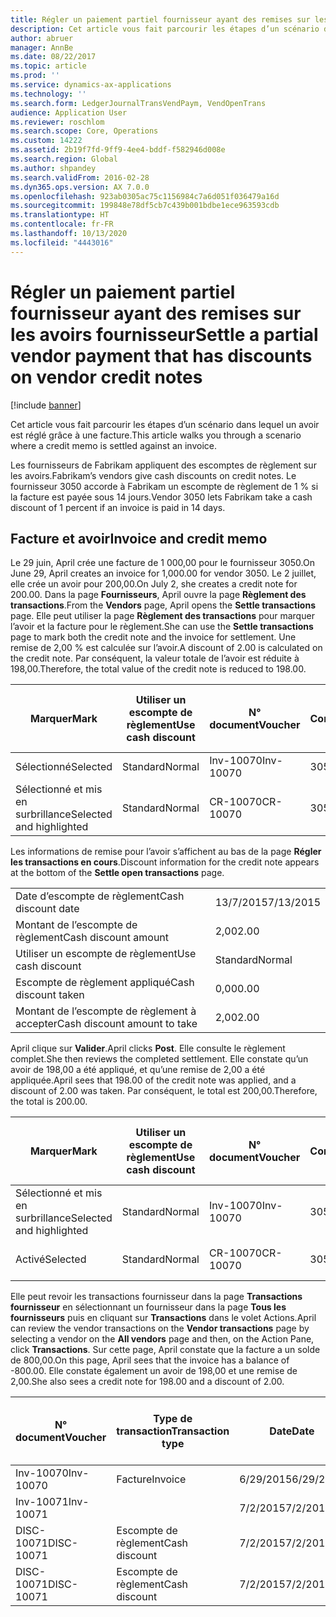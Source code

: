 ```yaml
---
title: Régler un paiement partiel fournisseur ayant des remises sur les avoirs fournisseur
description: Cet article vous fait parcourir les étapes d’un scénario dans lequel un avoir est réglé grâce à une facture.
author: abruer
manager: AnnBe
ms.date: 08/22/2017
ms.topic: article
ms.prod: ''
ms.service: dynamics-ax-applications
ms.technology: ''
ms.search.form: LedgerJournalTransVendPaym, VendOpenTrans
audience: Application User
ms.reviewer: roschlom
ms.search.scope: Core, Operations
ms.custom: 14222
ms.assetid: 2b19f7fd-9ff9-4ee4-bddf-f582946d008e
ms.search.region: Global
ms.author: shpandey
ms.search.validFrom: 2016-02-28
ms.dyn365.ops.version: AX 7.0.0
ms.openlocfilehash: 923ab0305ac75c1156984c7a6d051f036479a16d
ms.sourcegitcommit: 199848e78df5cb7c439b001bdbe1ece963593cdb
ms.translationtype: HT
ms.contentlocale: fr-FR
ms.lasthandoff: 10/13/2020
ms.locfileid: "4443016"
---
```

# <a name="settle-a-partial-vendor-payment-that-has-discounts-on-vendor-credit-notes"></a><span data-ttu-id="0dac9-103">Régler un paiement partiel fournisseur ayant des remises sur les avoirs fournisseur</span><span class="sxs-lookup"><span data-stu-id="0dac9-103">Settle a partial vendor payment that has discounts on vendor credit notes</span></span>

[!include [banner](../includes/banner.md)]

<span data-ttu-id="0dac9-104">Cet article vous fait parcourir les étapes d’un scénario dans lequel un avoir est réglé grâce à une facture.</span><span class="sxs-lookup"><span data-stu-id="0dac9-104">This article walks you through a scenario where a credit memo is settled against an invoice.</span></span>

<span data-ttu-id="0dac9-105">Les fournisseurs de Fabrikam appliquent des escomptes de règlement sur les avoirs.</span><span class="sxs-lookup"><span data-stu-id="0dac9-105">Fabrikam’s vendors give cash discounts on credit notes.</span></span> <span data-ttu-id="0dac9-106">Le fournisseur 3050 accorde à Fabrikam un escompte de règlement de 1 % si la facture est payée sous 14 jours.</span><span class="sxs-lookup"><span data-stu-id="0dac9-106">Vendor 3050 lets Fabrikam take a cash discount of 1 percent if an invoice is paid in 14 days.</span></span>

## <a name="invoice-and-credit-memo"></a><span data-ttu-id="0dac9-107">Facture et avoir</span><span class="sxs-lookup"><span data-stu-id="0dac9-107">Invoice and credit memo</span></span>
<span data-ttu-id="0dac9-108">Le 29 juin, April crée une facture de 1 000,00 pour le fournisseur 3050.</span><span class="sxs-lookup"><span data-stu-id="0dac9-108">On June 29, April creates an invoice for 1,000.00 for vendor 3050.</span></span> <span data-ttu-id="0dac9-109">Le 2 juillet, elle crée un avoir pour 200,00.</span><span class="sxs-lookup"><span data-stu-id="0dac9-109">On July 2, she creates a credit note for 200.00.</span></span> <span data-ttu-id="0dac9-110">Dans la page **Fournisseurs**, April ouvre la page **Règlement des transactions**.</span><span class="sxs-lookup"><span data-stu-id="0dac9-110">From the **Vendors** page, April opens the **Settle transactions** page.</span></span> <span data-ttu-id="0dac9-111">Elle peut utiliser la page **Règlement des transactions** pour marquer l’avoir et la facture pour le règlement.</span><span class="sxs-lookup"><span data-stu-id="0dac9-111">She can use the **Settle transactions** page to mark both the credit note and the invoice for settlement.</span></span> <span data-ttu-id="0dac9-112">Une remise de 2,00 % est calculée sur l’avoir.</span><span class="sxs-lookup"><span data-stu-id="0dac9-112">A discount of 2.00 is calculated on the credit note.</span></span> <span data-ttu-id="0dac9-113">Par conséquent, la valeur totale de l’avoir est réduite à 198,00.</span><span class="sxs-lookup"><span data-stu-id="0dac9-113">Therefore, the total value of the credit note is reduced to 198.00.</span></span>

| <span data-ttu-id="0dac9-114">Marquer</span><span class="sxs-lookup"><span data-stu-id="0dac9-114">Mark</span></span>                     | <span data-ttu-id="0dac9-115">Utiliser un escompte de règlement</span><span class="sxs-lookup"><span data-stu-id="0dac9-115">Use cash discount</span></span> | <span data-ttu-id="0dac9-116">N° document</span><span class="sxs-lookup"><span data-stu-id="0dac9-116">Voucher</span></span>   | <span data-ttu-id="0dac9-117">Compte</span><span class="sxs-lookup"><span data-stu-id="0dac9-117">Account</span></span> | <span data-ttu-id="0dac9-118">Date</span><span class="sxs-lookup"><span data-stu-id="0dac9-118">Date</span></span>      | <span data-ttu-id="0dac9-119">Date d’échéance</span><span class="sxs-lookup"><span data-stu-id="0dac9-119">Due date</span></span>  | <span data-ttu-id="0dac9-120">Facture</span><span class="sxs-lookup"><span data-stu-id="0dac9-120">Invoice</span></span> | <span data-ttu-id="0dac9-121">Montant dans la devise de transaction</span><span class="sxs-lookup"><span data-stu-id="0dac9-121">Amount in transaction currency</span></span> | <span data-ttu-id="0dac9-122">Devise</span><span class="sxs-lookup"><span data-stu-id="0dac9-122">Currency</span></span> | <span data-ttu-id="0dac9-123">Montant à régler</span><span class="sxs-lookup"><span data-stu-id="0dac9-123">Amount to settle</span></span> |
|--------------------------|-------------------|-----------|---------|-----------|-----------|---------|--------------------------------|----------|------------------|
| <span data-ttu-id="0dac9-124">Sélectionné</span><span class="sxs-lookup"><span data-stu-id="0dac9-124">Selected</span></span>                 | <span data-ttu-id="0dac9-125">Standard</span><span class="sxs-lookup"><span data-stu-id="0dac9-125">Normal</span></span>            | <span data-ttu-id="0dac9-126">Inv-10070</span><span class="sxs-lookup"><span data-stu-id="0dac9-126">Inv-10070</span></span> | <span data-ttu-id="0dac9-127">3050</span><span class="sxs-lookup"><span data-stu-id="0dac9-127">3050</span></span>    | <span data-ttu-id="0dac9-128">6/29/2015</span><span class="sxs-lookup"><span data-stu-id="0dac9-128">6/29/2015</span></span> | <span data-ttu-id="0dac9-129">7/29/2015</span><span class="sxs-lookup"><span data-stu-id="0dac9-129">7/29/2015</span></span> | <span data-ttu-id="0dac9-130">10070</span><span class="sxs-lookup"><span data-stu-id="0dac9-130">10070</span></span>   | <span data-ttu-id="0dac9-131">-1 000,00</span><span class="sxs-lookup"><span data-stu-id="0dac9-131">-1,000.00</span></span>                      | <span data-ttu-id="0dac9-132">USD</span><span class="sxs-lookup"><span data-stu-id="0dac9-132">USD</span></span>      | <span data-ttu-id="0dac9-133">-990,00</span><span class="sxs-lookup"><span data-stu-id="0dac9-133">-990.00</span></span>          |
| <span data-ttu-id="0dac9-134">Sélectionné et mis en surbrillance</span><span class="sxs-lookup"><span data-stu-id="0dac9-134">Selected and highlighted</span></span> | <span data-ttu-id="0dac9-135">Standard</span><span class="sxs-lookup"><span data-stu-id="0dac9-135">Normal</span></span>            | <span data-ttu-id="0dac9-136">CR-10070</span><span class="sxs-lookup"><span data-stu-id="0dac9-136">CR-10070</span></span>  | <span data-ttu-id="0dac9-137">3050</span><span class="sxs-lookup"><span data-stu-id="0dac9-137">3050</span></span>    | <span data-ttu-id="0dac9-138">7/2/2015</span><span class="sxs-lookup"><span data-stu-id="0dac9-138">7/2/2015</span></span>  | <span data-ttu-id="0dac9-139">7/29/2015</span><span class="sxs-lookup"><span data-stu-id="0dac9-139">7/29/2015</span></span> |         | <span data-ttu-id="0dac9-140">200,00</span><span class="sxs-lookup"><span data-stu-id="0dac9-140">200.00</span></span>                         | <span data-ttu-id="0dac9-141">USD</span><span class="sxs-lookup"><span data-stu-id="0dac9-141">USD</span></span>      | <span data-ttu-id="0dac9-142">198,00</span><span class="sxs-lookup"><span data-stu-id="0dac9-142">198.00</span></span>           |

<span data-ttu-id="0dac9-143">Les informations de remise pour l’avoir s’affichent au bas de la page **Régler les transactions en cours**.</span><span class="sxs-lookup"><span data-stu-id="0dac9-143">Discount information for the credit note appears at the bottom of the **Settle open transactions** page.</span></span>

|                              |           |
|------------------------------|-----------|
| <span data-ttu-id="0dac9-144">Date d’escompte de règlement</span><span class="sxs-lookup"><span data-stu-id="0dac9-144">Cash discount date</span></span>           | <span data-ttu-id="0dac9-145">13/7/2015</span><span class="sxs-lookup"><span data-stu-id="0dac9-145">7/13/2015</span></span> |
| <span data-ttu-id="0dac9-146">Montant de l’escompte de règlement</span><span class="sxs-lookup"><span data-stu-id="0dac9-146">Cash discount amount</span></span>         | <span data-ttu-id="0dac9-147">2,00</span><span class="sxs-lookup"><span data-stu-id="0dac9-147">2.00</span></span>      |
| <span data-ttu-id="0dac9-148">Utiliser un escompte de règlement</span><span class="sxs-lookup"><span data-stu-id="0dac9-148">Use cash discount</span></span>            | <span data-ttu-id="0dac9-149">Standard</span><span class="sxs-lookup"><span data-stu-id="0dac9-149">Normal</span></span>    |
| <span data-ttu-id="0dac9-150">Escompte de règlement appliqué</span><span class="sxs-lookup"><span data-stu-id="0dac9-150">Cash discount taken</span></span>          | <span data-ttu-id="0dac9-151">0,00</span><span class="sxs-lookup"><span data-stu-id="0dac9-151">0.00</span></span>      |
| <span data-ttu-id="0dac9-152">Montant de l’escompte de règlement à accepter</span><span class="sxs-lookup"><span data-stu-id="0dac9-152">Cash discount amount to take</span></span> | <span data-ttu-id="0dac9-153">2,00</span><span class="sxs-lookup"><span data-stu-id="0dac9-153">2.00</span></span>      |

<span data-ttu-id="0dac9-154">April clique sur **Valider**.</span><span class="sxs-lookup"><span data-stu-id="0dac9-154">April clicks **Post**.</span></span> <span data-ttu-id="0dac9-155">Elle consulte le règlement complet.</span><span class="sxs-lookup"><span data-stu-id="0dac9-155">She then reviews the completed settlement.</span></span> <span data-ttu-id="0dac9-156">Elle constate qu’un avoir de 198,00 a été appliqué, et qu’une remise de 2,00 a été appliquée.</span><span class="sxs-lookup"><span data-stu-id="0dac9-156">April sees that 198.00 of the credit note was applied, and a discount of 2.00 was taken.</span></span> <span data-ttu-id="0dac9-157">Par conséquent, le total est 200,00.</span><span class="sxs-lookup"><span data-stu-id="0dac9-157">Therefore, the total is 200.00.</span></span>

| <span data-ttu-id="0dac9-158">Marquer</span><span class="sxs-lookup"><span data-stu-id="0dac9-158">Mark</span></span>                     | <span data-ttu-id="0dac9-159">Utiliser un escompte de règlement</span><span class="sxs-lookup"><span data-stu-id="0dac9-159">Use cash discount</span></span> | <span data-ttu-id="0dac9-160">N° document</span><span class="sxs-lookup"><span data-stu-id="0dac9-160">Voucher</span></span>   | <span data-ttu-id="0dac9-161">Compte</span><span class="sxs-lookup"><span data-stu-id="0dac9-161">Account</span></span> | <span data-ttu-id="0dac9-162">Date</span><span class="sxs-lookup"><span data-stu-id="0dac9-162">Date</span></span>      | <span data-ttu-id="0dac9-163">Date d’échéance</span><span class="sxs-lookup"><span data-stu-id="0dac9-163">Due date</span></span>  | <span data-ttu-id="0dac9-164">Facture</span><span class="sxs-lookup"><span data-stu-id="0dac9-164">Invoice</span></span>  | <span data-ttu-id="0dac9-165">Montant dans la devise de transaction</span><span class="sxs-lookup"><span data-stu-id="0dac9-165">Amount in transaction currency</span></span> | <span data-ttu-id="0dac9-166">Devise</span><span class="sxs-lookup"><span data-stu-id="0dac9-166">Currency</span></span> | <span data-ttu-id="0dac9-167">Montant à régler</span><span class="sxs-lookup"><span data-stu-id="0dac9-167">Amount to settle</span></span> |
|--------------------------|-------------------|-----------|---------|-----------|-----------|----------|--------------------------------|----------|------------------|
| <span data-ttu-id="0dac9-168">Sélectionné et mis en surbrillance</span><span class="sxs-lookup"><span data-stu-id="0dac9-168">Selected and highlighted</span></span> | <span data-ttu-id="0dac9-169">Standard</span><span class="sxs-lookup"><span data-stu-id="0dac9-169">Normal</span></span>            | <span data-ttu-id="0dac9-170">Inv-10070</span><span class="sxs-lookup"><span data-stu-id="0dac9-170">Inv-10070</span></span> | <span data-ttu-id="0dac9-171">3050</span><span class="sxs-lookup"><span data-stu-id="0dac9-171">3050</span></span>    | <span data-ttu-id="0dac9-172">6/29/2015</span><span class="sxs-lookup"><span data-stu-id="0dac9-172">6/29/2015</span></span> | <span data-ttu-id="0dac9-173">7/29/2015</span><span class="sxs-lookup"><span data-stu-id="0dac9-173">7/29/2015</span></span> | <span data-ttu-id="0dac9-174">10070</span><span class="sxs-lookup"><span data-stu-id="0dac9-174">10070</span></span>    | <span data-ttu-id="0dac9-175">-1 000,00</span><span class="sxs-lookup"><span data-stu-id="0dac9-175">-1,000.00</span></span>                      | <span data-ttu-id="0dac9-176">USD</span><span class="sxs-lookup"><span data-stu-id="0dac9-176">USD</span></span>      | <span data-ttu-id="0dac9-177">-200,00</span><span class="sxs-lookup"><span data-stu-id="0dac9-177">-200.00</span></span>          |
| <span data-ttu-id="0dac9-178">Activé</span><span class="sxs-lookup"><span data-stu-id="0dac9-178">Selected</span></span>                 | <span data-ttu-id="0dac9-179">Standard</span><span class="sxs-lookup"><span data-stu-id="0dac9-179">Normal</span></span>            | <span data-ttu-id="0dac9-180">CR-10070</span><span class="sxs-lookup"><span data-stu-id="0dac9-180">CR-10070</span></span>  | <span data-ttu-id="0dac9-181">3050</span><span class="sxs-lookup"><span data-stu-id="0dac9-181">3050</span></span>    | <span data-ttu-id="0dac9-182">7/2/2015</span><span class="sxs-lookup"><span data-stu-id="0dac9-182">7/2/2015</span></span>  | <span data-ttu-id="0dac9-183">7/29/2015</span><span class="sxs-lookup"><span data-stu-id="0dac9-183">7/29/2015</span></span> | <span data-ttu-id="0dac9-184">CR-10070</span><span class="sxs-lookup"><span data-stu-id="0dac9-184">CR-10070</span></span> | <span data-ttu-id="0dac9-185">200,00</span><span class="sxs-lookup"><span data-stu-id="0dac9-185">200.00</span></span>                         | <span data-ttu-id="0dac9-186">USD</span><span class="sxs-lookup"><span data-stu-id="0dac9-186">USD</span></span>      | <span data-ttu-id="0dac9-187">198,00</span><span class="sxs-lookup"><span data-stu-id="0dac9-187">198.00</span></span>           |

<span data-ttu-id="0dac9-188">Elle peut revoir les transactions fournisseur dans la page **Transactions fournisseur** en sélectionnant un fournisseur dans la page **Tous les fournisseurs** puis en cliquant sur **Transactions** dans le volet Actions.</span><span class="sxs-lookup"><span data-stu-id="0dac9-188">April can review the vendor transactions on the **Vendor transactions** page by selecting a vendor on the **All vendors** page and then, on the Action Pane, click **Transactions**.</span></span> <span data-ttu-id="0dac9-189">Sur cette page, April constate que la facture a un solde de 800,00.</span><span class="sxs-lookup"><span data-stu-id="0dac9-189">On this page, April sees that the invoice has a balance of -800.00.</span></span> <span data-ttu-id="0dac9-190">Elle constate également un avoir de 198,00 et une remise de 2,00.</span><span class="sxs-lookup"><span data-stu-id="0dac9-190">She also sees a credit note for 198.00 and a discount of 2.00.</span></span>

| <span data-ttu-id="0dac9-191">N° document</span><span class="sxs-lookup"><span data-stu-id="0dac9-191">Voucher</span></span>    | <span data-ttu-id="0dac9-192">Type de transaction</span><span class="sxs-lookup"><span data-stu-id="0dac9-192">Transaction type</span></span> | <span data-ttu-id="0dac9-193">Date</span><span class="sxs-lookup"><span data-stu-id="0dac9-193">Date</span></span>      | <span data-ttu-id="0dac9-194">Facture</span><span class="sxs-lookup"><span data-stu-id="0dac9-194">Invoice</span></span> | <span data-ttu-id="0dac9-195">Montant au débit dans la devise de transaction</span><span class="sxs-lookup"><span data-stu-id="0dac9-195">Amount in transaction currency debit</span></span> | <span data-ttu-id="0dac9-196">Montant au crédit dans la devise de transaction</span><span class="sxs-lookup"><span data-stu-id="0dac9-196">Amount in transaction currency credit</span></span> | <span data-ttu-id="0dac9-197">Solde</span><span class="sxs-lookup"><span data-stu-id="0dac9-197">Balance</span></span> | <span data-ttu-id="0dac9-198">Devise</span><span class="sxs-lookup"><span data-stu-id="0dac9-198">Currency</span></span> |
|------------|------------------|-----------|---------|--------------------------------------|---------------------------------------|---------|----------|
| <span data-ttu-id="0dac9-199">Inv-10070</span><span class="sxs-lookup"><span data-stu-id="0dac9-199">Inv-10070</span></span>  | <span data-ttu-id="0dac9-200">Facture</span><span class="sxs-lookup"><span data-stu-id="0dac9-200">Invoice</span></span>          | <span data-ttu-id="0dac9-201">6/29/2015</span><span class="sxs-lookup"><span data-stu-id="0dac9-201">6/29/2015</span></span> | <span data-ttu-id="0dac9-202">10070</span><span class="sxs-lookup"><span data-stu-id="0dac9-202">10070</span></span>   |                                      | <span data-ttu-id="0dac9-203">1 000,00</span><span class="sxs-lookup"><span data-stu-id="0dac9-203">1,000.00</span></span>                              | <span data-ttu-id="0dac9-204">-800,00</span><span class="sxs-lookup"><span data-stu-id="0dac9-204">-800.00</span></span> | <span data-ttu-id="0dac9-205">USD</span><span class="sxs-lookup"><span data-stu-id="0dac9-205">USD</span></span>      |
| <span data-ttu-id="0dac9-206">Inv-10071</span><span class="sxs-lookup"><span data-stu-id="0dac9-206">Inv-10071</span></span>  |                  | <span data-ttu-id="0dac9-207">7/2/2015</span><span class="sxs-lookup"><span data-stu-id="0dac9-207">7/2/2015</span></span>  | <span data-ttu-id="0dac9-208">CR10071</span><span class="sxs-lookup"><span data-stu-id="0dac9-208">CR10071</span></span> | <span data-ttu-id="0dac9-209">200,00</span><span class="sxs-lookup"><span data-stu-id="0dac9-209">200.00</span></span>                               |                                       | <span data-ttu-id="0dac9-210">0,00</span><span class="sxs-lookup"><span data-stu-id="0dac9-210">0.00</span></span>    | <span data-ttu-id="0dac9-211">USD</span><span class="sxs-lookup"><span data-stu-id="0dac9-211">USD</span></span>      |
| <span data-ttu-id="0dac9-212">DISC-10071</span><span class="sxs-lookup"><span data-stu-id="0dac9-212">DISC-10071</span></span> |  <span data-ttu-id="0dac9-213">Escompte de règlement</span><span class="sxs-lookup"><span data-stu-id="0dac9-213">Cash discount</span></span>   | <span data-ttu-id="0dac9-214">7/2/2015</span><span class="sxs-lookup"><span data-stu-id="0dac9-214">7/2/2015</span></span>  |         | <span data-ttu-id="0dac9-215">2,00</span><span class="sxs-lookup"><span data-stu-id="0dac9-215">2.00</span></span>                                 |                                       | <span data-ttu-id="0dac9-216">0,00</span><span class="sxs-lookup"><span data-stu-id="0dac9-216">0.00</span></span>    | <span data-ttu-id="0dac9-217">USD</span><span class="sxs-lookup"><span data-stu-id="0dac9-217">USD</span></span>      |
| <span data-ttu-id="0dac9-218">DISC-10071</span><span class="sxs-lookup"><span data-stu-id="0dac9-218">DISC-10071</span></span> |  <span data-ttu-id="0dac9-219">Escompte de règlement</span><span class="sxs-lookup"><span data-stu-id="0dac9-219">Cash discount</span></span>   | <span data-ttu-id="0dac9-220">7/2/2015</span><span class="sxs-lookup"><span data-stu-id="0dac9-220">7/2/2015</span></span>  |         |                                      | <span data-ttu-id="0dac9-221">2,00</span><span class="sxs-lookup"><span data-stu-id="0dac9-221">2.00</span></span>                                  | <span data-ttu-id="0dac9-222">0,00</span><span class="sxs-lookup"><span data-stu-id="0dac9-222">0.00</span></span>    | <span data-ttu-id="0dac9-223">USD</span><span class="sxs-lookup"><span data-stu-id="0dac9-223">USD</span></span>      |





